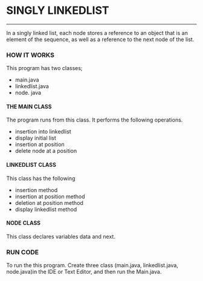 # SINGLY LINKEDLIST 
___

In a singly linked list, each node stores a reference to an object that is an element of the sequence, as well as a reference to the next node of the list.

### HOW IT WORKS

This program has two classes;

* main.java
* linkedlist.java
* node. java

#### THE MAIN CLASS
The program runs from this class. It performs the following operations.

*  insertion into linkedlist
* display initial list 
* insertion at position 
* delete node at a position


#### LINKEDLIST CLASS
This class has the following 
* insertion method
* insertion at position method
* deletion at position method
* display linkedlist method 

#### NODE CLASS
This class declares variables data and next.


### RUN CODE
To run the this program. Create three class (main.java, linkedlist.java, node.java)in the IDE or Text Editor, and then run the Main.java.

